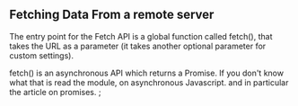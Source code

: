 ## Fetching Data From a remote server


The entry point for the Fetch API is a global function called fetch(),
that takes the URL as a parameter (it takes another optional parameter
  for custom settings).

fetch() is an asynchronous API which returns a Promise. If you don't know
what that is read the module, on asynchronous Javascript. and in
particular the article on promises. ;
